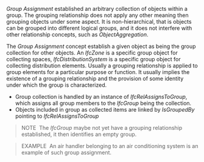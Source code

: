 _Group Assignment_ established an arbitrary collection of objects within a group. The grouping relationship does not apply any other meaning then grouping objects under some aspect. It is non-hierarchical, that is objects can be grouped into different logical groups, and it does not interfere with other relationship concepts, such as _ObjectAggregation_.

The _Group Assignment_ concept establish a given object as being the group collection for other objects. An _IfcZone_ is a specific group object for collecting spaces, _IfcDistributionSystem_ is a specific group object for collecting distribution elements. Usually a grouping relationship is applied to group elements for a particular purpose or function. It usually implies the existence of a grouping relationship and the provision of some identity under which the group is characterized.

* Group collection is handled by an instance of _IfcRelAssignsToGroup_, which assigns all group members to the _IfcGroup_ being the collection.
* Objects included in group as collected items are linked by _IsGroupedBy_ pointing to _IfcRelAssignsToGroup_

> NOTE&nbsp; The _IfcGroup_ maybe not yet have a grouping relationship established, it then identifies an empty group.

> EXAMPLE&nbsp; An air handler belonging to an air conditioning system is an example of such group assignment.
